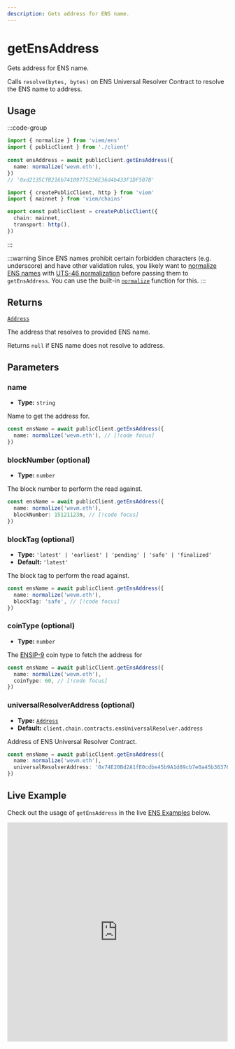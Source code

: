 ```yaml
---
description: Gets address for ENS name.
---
```


# getEnsAddress

Gets address for ENS name.

Calls `resolve(bytes, bytes)` on ENS Universal Resolver Contract to resolve the ENS name to address.

## Usage

:::code-group

```ts [example.ts]
import { normalize } from 'viem/ens'
import { publicClient } from './client'
 
const ensAddress = await publicClient.getEnsAddress({
  name: normalize('wevm.eth'),
})
// '0xd2135CfB216b74109775236E36d4b433F1DF507B'
```

```ts [client.ts]
import { createPublicClient, http } from 'viem'
import { mainnet } from 'viem/chains'

export const publicClient = createPublicClient({
  chain: mainnet,
  transport: http(),
})
```

:::

:::warning
Since ENS names prohibit certain forbidden characters (e.g. underscore) and have other validation rules, you likely want to [normalize ENS names](https://docs.ens.domains/contract-api-reference/name-processing#normalising-names) with [UTS-46 normalization](https://unicode.org/reports/tr46) before passing them to `getEnsAddress`. You can use the built-in [`normalize`](/docs/ens/utilities/normalize) function for this.
:::

## Returns

[`Address`](/docs/glossary/types#address)

The address that resolves to provided ENS name.

Returns `null` if ENS name does not resolve to address.

## Parameters

### name

- **Type:** `string`

Name to get the address for.

```ts
const ensName = await publicClient.getEnsAddress({
  name: normalize('wevm.eth'), // [!code focus]
})
```

### blockNumber (optional)

- **Type:** `number`

The block number to perform the read against.

```ts
const ensName = await publicClient.getEnsAddress({
  name: normalize('wevm.eth'),
  blockNumber: 15121123n, // [!code focus]
})
```

### blockTag (optional)

- **Type:** `'latest' | 'earliest' | 'pending' | 'safe' | 'finalized'`
- **Default:** `'latest'`

The block tag to perform the read against.

```ts
const ensName = await publicClient.getEnsAddress({
  name: normalize('wevm.eth'),
  blockTag: 'safe', // [!code focus]
})
```

### coinType (optional)

- **Type:** `number`

The [ENSIP-9](https://docs.ens.domains/ens-improvement-proposals/ensip-9-multichain-address-resolution) coin type to fetch the address for

```ts
const ensName = await publicClient.getEnsAddress({
  name: normalize('wevm.eth'), 
  coinType: 60, // [!code focus]
})
```

### universalResolverAddress (optional)

- **Type:** [`Address`](/docs/glossary/types#address)
- **Default:** `client.chain.contracts.ensUniversalResolver.address`

Address of ENS Universal Resolver Contract.

```ts
const ensName = await publicClient.getEnsAddress({
  name: normalize('wevm.eth'),
  universalResolverAddress: '0x74E20Bd2A1fE0cdbe45b9A1d89cb7e0a45b36376', // [!code focus]
})
```

## Live Example

Check out the usage of `getEnsAddress` in the live [ENS Examples](https://stackblitz.com/github/wevm/viem/tree/main/examples/ens) below.

<iframe frameBorder="0" width="100%" height="500px" src="https://stackblitz.com/github/wevm/viem/tree/main/examples/ens?embed=1&file=index.ts&hideNavigation=1&hideDevTools=true&terminalHeight=0&ctl=1"></iframe>
